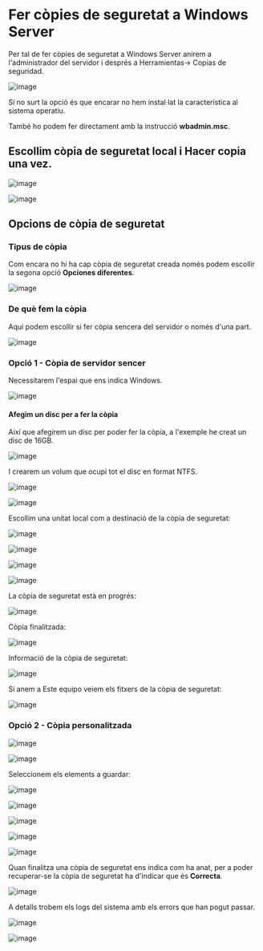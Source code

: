 # Fer còpies de seguretat a Windows Server

Per tal de fer còpies de seguretat a Windows Server anirem a l'administrador del servidor i després a Herramientas-> Copias de seguridad.

![image](https://github.com/XaSaFa/MP04/assets/110727546/03c616ee-40ef-45fb-ac7c-2f3e6e77dab2)

Si no surt la opció és que encarar no hem instal·lat la característica al sistema operatiu.

També ho podem fer directament amb la instrucció **wbadmin.msc**.

## Escollim còpia de seguretat local i **Hacer copia una vez**.

![image](https://github.com/XaSaFa/MP04/assets/110727546/ce218f57-3ab0-4c0d-bcc5-42f14a71ef8c)

![image](https://github.com/XaSaFa/MP04/assets/110727546/0ea58672-d927-4012-8ee4-e8e6bcfcfb56)

## Opcions de còpia de seguretat

### Tipus de còpia

Com encara no hi ha cap còpia de seguretat creada només podem escollir la segona opció **Opciones diferentes**.

![image](https://github.com/XaSaFa/MP04/assets/110727546/eae4ddfd-07aa-4da9-8c4d-92db5992e34d)

### De què fem la còpia

Aquí podem escollir si fer còpia sencera del servidor o només d'una part.

![image](https://github.com/XaSaFa/MP04/assets/110727546/dff5b7d9-ba44-47c4-a6df-0e476a33f191)

### Opció 1 - Còpia de servidor sencer

Necessitarem l'espai que ens indica Windows.

![image](https://github.com/XaSaFa/MP04/assets/110727546/ede629e2-a7d3-414a-b25d-5a52a3f7bd75)

#### Afegim un disc per a fer la còpia

Així que afegirem un disc per poder fer la còpia, a l'exemple he creat un disc de 16GB.

![image](https://github.com/XaSaFa/MP04/assets/110727546/65248efa-a168-46ca-9164-ffa083665ec0)

I crearem un volum que ocupi tot el disc en format NTFS.

![image](https://github.com/XaSaFa/MP04/assets/110727546/677e7a08-08d8-4b4b-9fd3-18a24cc21a6a)

![image](https://github.com/XaSaFa/MP04/assets/110727546/fe46f537-c0b3-4fc5-a215-893299a90a08)

Escollim una unitat local com a destinació de la còpia de seguretat:

![image](https://github.com/XaSaFa/MP04/assets/110727546/c3885401-6406-4765-8b19-c6ae87bf0821)

![image](https://github.com/XaSaFa/MP04/assets/110727546/c28f63aa-d248-4b71-9e90-f6c6a23020ce)

![image](https://github.com/XaSaFa/MP04/assets/110727546/6d14a672-21fb-40fd-824d-a8450a600a86)

![image](https://github.com/XaSaFa/MP04/assets/110727546/0e050ea8-c1f6-44ee-b69a-7aeb0ae72c23)

La còpia de seguretat està en progrés:

![image](https://github.com/XaSaFa/MP04/assets/110727546/83a1d085-e4d3-4c8b-aec1-63eb772bc69c)

Còpia finalitzada:

![image](https://github.com/XaSaFa/MP04/assets/110727546/00d520f1-ed02-4a48-96aa-87a9a3442123)

Informació de la còpia de seguretat:

![image](https://github.com/XaSaFa/MP04/assets/110727546/9ad64f6c-9d2e-4e47-8c07-75b04e44d81e)

Si anem a Este equipo veiem els fitxers de la còpia de seguretat:

![image](https://github.com/XaSaFa/MP04/assets/110727546/ef37efbe-26fb-4444-8887-986d09aee0fc)

### Opció 2 - Còpia personalitzada

![image](https://github.com/XaSaFa/MP04/assets/110727546/4e274332-444c-40ed-b81f-b3b95686d135)

![image](https://github.com/XaSaFa/MP04/assets/110727546/15d28573-7830-442f-b90e-8a58905b0680)

Seleccionem els elements a guardar:

![image](https://github.com/XaSaFa/MP04/assets/110727546/62be895b-2466-48ed-9bb2-67bfa27b42d4)

![image](https://github.com/XaSaFa/MP04/assets/110727546/2cedd494-69a1-4dbb-90ab-94bd9cc14c0d)

![image](https://github.com/XaSaFa/MP04/assets/110727546/281ffeab-9439-4cb1-93c6-f92761a067aa)

![image](https://github.com/XaSaFa/MP04/assets/110727546/a756bf79-db26-4073-a7e9-90850186a4c1)

![image](https://github.com/XaSaFa/MP04/assets/110727546/075700f5-4fe1-43d5-a622-fa03a8c8fd31)

Quan finalitza una còpia de seguretat ens indica com ha anat, per a poder recuperar-se la còpia de seguretat ha d'indicar que és **Correcta**.

![image](https://github.com/XaSaFa/MP04/assets/110727546/ba98ae74-8f2e-4df5-b17f-e89204bfbb36)

A detalls trobem els logs del sistema amb els errors que han pogut passar.

![image](https://github.com/XaSaFa/MP04/assets/110727546/1dc0e665-791f-4813-a912-f651f348c683)

![image](https://github.com/XaSaFa/MP04/assets/110727546/388d2bf8-c9ea-47ca-9bf4-60fb2b5021a6)
